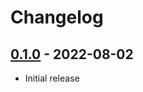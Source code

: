 # Changelog

## [0.1.0] - 2022-08-02

- Initial release

<!-- http://keepachangelog.com/ -->

<!-- [0.1.1]: https://github.com/zce/umbraci-gulp-pages/compare/v0.1.0...v0.1.1 -->
[0.1.0]: https://github.com/zce/umbraci-gulp-pages/releases/tag/v0.1.0
